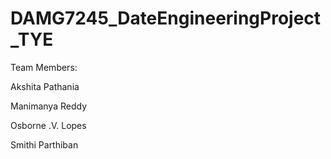 # DAMG7245_DateEngineeringProject_TYE

Team Members:

Akshita Pathania

Manimanya Reddy

Osborne .V. Lopes

Smithi Parthiban
